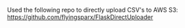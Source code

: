 
Used the following repo to directly upload CSV's to AWS S3:
https://github.com/flyingsparx/FlaskDirectUploader

